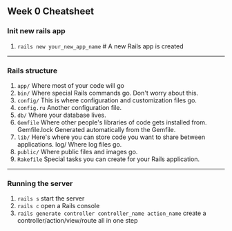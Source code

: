 ## Week 0 Cheatsheet

### Init new rails app
1. `rails new your_new_app_name` # A new Rails app is created

---

### Rails structure
1. `app/​` Where most of your code will go
2. `bin/​` Where special Rails commands go. Don't worry about this.
3. `config/` ​This is where configuration and customization files go.
4. `config.ru` ​Another configuration file.
5. `db/​` Where your database lives.
6. `Gemfile​` Where other people's libraries of code gets installed from. Gemfile.lock ​Generated automatically from the Gemfile.
7. `lib/` ​Here's where you can store code you want to share between applications. log/​ Where log files go.
8. `public/` ​Where public files and images go.
9. `Rakefile`​ Special tasks you can create for your Rails application.


---

### Running the server
1. `rails s` start the server
2. `rails c` open a Rails console
3. `rails generate controller controller_name action_name` create a controller/action/view/route all in one step


